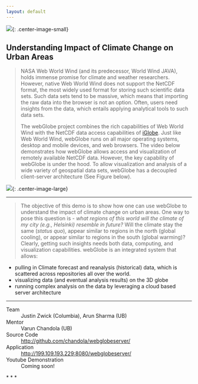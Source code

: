 ```yaml
---
layout: default
---
```

![](/webglobeserver/icon.png){: .center-image-small}
## [](#header-5)Understanding Impact of Climate Change on Urban Areas

> NASA Web World Wind (and its predecessor, World Wind JAVA), holds immense promise for climate and weather researchers. However, native Web World Wind does not support the NetCDF format, the most widely used format for storing such scientific data sets. Such data sets tend to be massive, which means that importing the raw data into the browser is not an option. Often, users need insights from the data, which entails applying analytical tools to such data sets.
>
> The webGlobe project combines the rich capabilities of Web World Wind with the NetCDF data access capabilities of [iGlobe](https://www.cse.buffalo.edu/~chandola/research/iglobe.html). Just like Web World Wind, webGlobe runs on all major operating systems, desktop and mobile devices, and web browsers. The video below demonstrates how webGlobe allows access and visualization of remotely available NetCDF data. However, the key capability of webGlobe is under the hood. To allow visualization and analysis of a wide variety of geospatial data sets, webGlobe has a decoupled client-server architecture (See Figure below).

![](/webglobeserver/arch.png){: .center-image-large}
* * *
> The objective of this demo is to show how one can use webGlobe to understand the impact of climate change on urban areas. One way to pose this question is - _what regions of this world will the climate of my city (e.g., Helsinki) resemble in future?_ Will the climate stay the same (_status quo_), appear similar to regions in the north (global cooling), or appear similar to regions in the south (global warming)? Clearly, getting such insights needs both data, computing, and visualization capabilities. webGlobe is an integrated system that allows:
* pulling in Climate forecast and reanalysis (historical) data, which is scattered across repositories all over the world. 
* visualizing data (and eventual analysis results) on the 3D globe
* running complex analysis on the data by leveraging a cloud based server architecture

* * *
<dl>
<dt>Team</dt>
<dd>Justin Zwick (Columbia), Arun Sharma (UB)</dd>
<dt>Mentor</dt>
<dd>Varun Chandola (UB)</dd>
<dt>Source Code</dt>
<dd><a href="http://github.com/chandola/webglobeserver/">http://github.com/chandola/webglobeserver/</a></dd>
<dt>Application</dt>
<dd><a href="http://199.109.193.229:8080/webglobeserver/">http://199.109.193.229:8080/webglobeserver/</a></dd>
<dt>Youtube Demonstration</dt>
<dd>Coming soon!</dd>
</dl>
* * *
